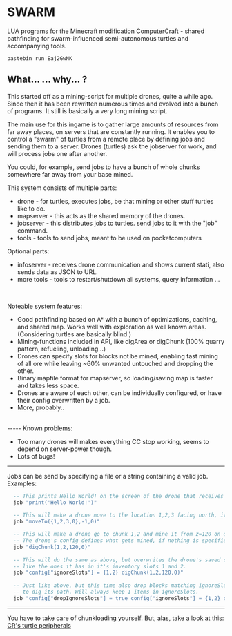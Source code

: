 SWARM
=====

LUA programs for the Minecraft modification ComputerCraft - shared pathfinding for swarm-influenced semi-autonomous turtles and accompanying tools.

    pastebin run Eaj2GwNK

<h2>What... ... why... ?</h2>

This started off as a mining-script for multiple drones, quite a while ago. Since then it has
been rewritten numerous times and evolved into a bunch of programs. It still is basically a 
very long mining script.

The main use for this ingame is to gather large amounts of resources from far away places,
on servers that are constantly running. 
It enables you to control a "swarm" of turtles from a remote place by defining jobs and 
sending them to a server. Drones (turtles) ask the jobserver for work, and will process
jobs one after another. 

You could, for example, send jobs to have a bunch of whole chunks somewhere far away from 
your base mined. 
<br/>

This system consists of multiple parts:
<ul>
<li>drone - for turtles, executes jobs, be that mining or other stuff turtles like to do.</li>
<li>mapserver - this acts as the shared memory of the drones.</li>
<li>jobserver - this distributes jobs to turtles. send jobs to it with the "job" command.</li>
<li>tools - tools to send jobs, meant to be used on pocketcomputers</li>
</ul>
Optional parts:
<ul>
<li>infoserver - receives drone communication and shows current stati, also sends data as JSON to URL.</li>
<li>more tools - tools to restart/shutdown all systems, query information ...</li>
</ul>
<br/>

Noteable system features:
<ul>
<li>Good pathfinding based on A* with a bunch of optimizations, caching, and shared map. Works well with exploration as well known areas. (Considering turtles are basically blind.)</li>
<li>Mining-functions included in API, like digArea or digChunk (100% quarry pattern, refueling, unloading...)</li>
<li>Drones can specify slots for blocks not be mined, enabling fast mining of all ore while leaving ~60% unwanted untouched and dropping the other.</li>
<li>Binary mapfile format for mapserver, so loading/saving map is faster and takes less space.</li>
<li>Drones are aware of each other, can be individually configured, or have their config overwritten by a job.</li>
<li>More, probably..</li>
</ul><br/>
-----
Known problems:
<ul>
<li>Too many drones will makes everything CC stop working, seems to depend on server-power though.</li>
<li>Lots of bugs!</li>
</ul>

-----

Jobs can be send by specifying a file or a string containing a valid job.<br/>
Examples:
```lua
  -- This prints Hello World! on the screen of the drone that receives the job.
  job "print('Hello World!')"
  
  -- This will make a drone move to the location 1,2,3 facing north, it will keep trying indefinitely.
  job "moveTo({1,2,3,0},-1,0)"

  -- This will make a drone go to chunk 1,2 and mine it from z=120 on downwards.
  -- The drone's config defines what gets mined, if nothing is specified, everything is mined.
  job "digChunk(1,2,120,0)"
  
  -- This will do the same as above, but overwrites the drone's saved config to have it not mine blocks
  -- like the ones it has in it's inventory slots 1 and 2.
  job "config["ignoreSlots"] = {1,2} digChunk(1,2,120,0)"
  
  -- Just like above, but this time also drop blocks matching ignoreSlots that drone had to mine in order
  -- to dig its path. Will always keep 1 items in ignoreSlots.
  job "config["dropIgnoreSlots"] = true config["ignoreSlots"] = {1,2} digChunk(1,2,120,0)"
```

-----

You have to take care of chunkloading yourself. But, alas, take a look at this: <a href="http://www.computercraft.info/forums2/index.php?/topic/18156-mc-16-cc-158-163-turtle-chunkloaders-mining-chunkloaders-crmod/">CR's turtle peripherals</a>
